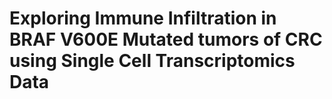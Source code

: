 # Exploring Immune Infiltration in BRAF V600E Mutated tumors of CRC using Single Cell Transcriptomics Data
